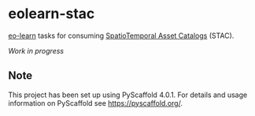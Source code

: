 # eolearn-stac

[eo-learn](https://eo-learn.readthedocs.io/en/latest/) tasks for consuming [SpatioTemporal Asset Catalogs](https://stacspec.org/) (STAC).

*Work in progress*


<!-- pyscaffold-notes -->

## Note

This project has been set up using PyScaffold 4.0.1. For details and usage
information on PyScaffold see https://pyscaffold.org/.
